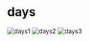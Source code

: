 # days

![days1](https://user-images.githubusercontent.com/89916459/147344601-261f726c-e102-4d15-b69a-590a0c7dc065.png)
![days2](https://user-images.githubusercontent.com/89916459/147344612-9b9547c8-01a0-4b2a-9ceb-c614223e89e9.png)
![days3](https://user-images.githubusercontent.com/89916459/147344615-682496a9-7982-45e5-a937-509dee188bff.png)
